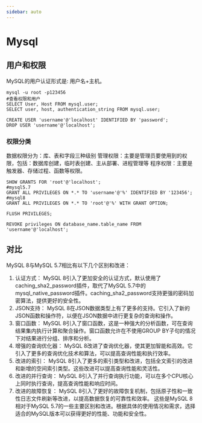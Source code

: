 ```yaml
---
sidebar: auto
---
```


# Mysql

## 用户和权限

MySQL的用户认证形式是: 用户名+主机。

```shell
mysql -u root -p123456
#查看权限和用户
SELECT User, Host FROM mysql.user;
SELECT user, host, authentication_string FROM mysql.user;

CREATE USER 'username'@'localhost' IDENTIFIED BY 'password';
DROP USER 'username'@'localhost';
```

### 权限分类

数据权限分为：库、表和字段三种级别
管理权限：主要是管理员要使用到的权限，包括：数据库创建，临时表创建、主从部署、进程管理等
程序权限：主要是触发器、存储过程、函数等权限。

```shell
SHOW GRANTS FOR 'root'@'localhost';
#mysql5.7
GRANT ALL PRIVILEGES ON *.* TO 'username'@'%' IDENTIFIED BY '123456';
#mysql8
GRANT ALL PRIVILEGES ON *.* TO 'root'@'%' WITH GRANT OPTION;

FLUSH PRIVILEGES;

REVOKE privileges ON database_name.table_name FROM 'username'@'localhost';
```

## 对比

MySQL 8与MySQL 5.7相比有以下几个区别和改进：

1. 认证方式：
   MySQL 8引入了更加安全的认证方式，默认使用了caching_sha2_password插件，取代了MySQL
   5.7中的mysql_native_password插件。caching_sha2_password支持更强的密码加密算法，提供更好的安全性。
2. JSON支持：
   MySQL 8在JSON数据类型上有了更多的支持。它引入了新的JSON函数和操作符，以便在JSON数据中进行更复杂的查询和操作。
3. 窗口函数：
   MySQL 8引入了窗口函数，这是一种强大的分析函数，可在查询结果集内执行计算和聚合操作。窗口函数允许在不使用GROUP
   BY子句的情况下对结果进行分组、排序和分析。
4. 增强的查询优化器：
   MySQL 8改进了查询优化器，使其更加智能和高效。它引入了更多的查询优化技术和算法，可以提高查询性能和执行效率。
5. 改进的索引：
   MySQL 8引入了更多的索引类型和改进，包括全文索引的改进和新增的空间索引类型。这些改进可以提高查询性能和灵活性。
6. 改进的并行查询：
   MySQL 8引入了并行查询执行功能，可以在多个CPU核心上同时执行查询，提高查询性能和响应时间。
7. 改进的故障恢复：
   MySQL 8引入了更好的故障恢复机制，包括原子性和一致性日志文件刷新等改进，以提高数据恢复的可靠性和效率。
   这些是MySQL 8相对于MySQL 5.7的一些主要区别和改进。根据具体的使用情况和需求，选择适合的MySQL版本可以获得更好的性能、功能和安全性。
